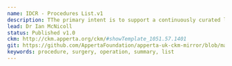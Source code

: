 ```yaml
---
name: IDCR - Procedures List.v1
description: TThe primary intent is to support a continuously curated life-long ‘procedures list', as would be found in a GP system, PHR or other regional/national CDR but this should also be usable for episodic or departmental procedures lists, which are generated at admission to a service e.g hospital admission, and maintained only during that episode of care or for that department.
lead: Dr Ian McNicoll
status: Published v1.0
ckm: http://ckm.apperta.org/ckm/#showTemplate_1051.57.1401
git: https://github.com/AppertaFoundation/apperta-uk-ckm-mirror/blob/master/local/templates/composition/IDCR%20-%20Procedures%20List.v1.oet
keywords: procedure, surgery, operation, summary, list
---
```


